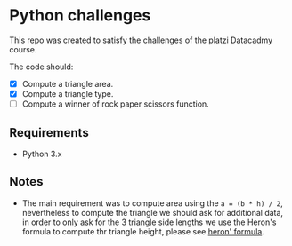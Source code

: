 # Python challenges

This repo was created to satisfy the challenges
of the platzi Datacadmy course.

The code should:
- [x] Compute a triangle area.
- [x] Compute a triangle type.
- [ ] Compute a winner of rock paper scissors function.

## Requirements
- Python 3.x

## Notes
- The main requirement was to compute
area using the `a = (b * h) / 2`, nevertheless
to compute the triangle we should ask for 
additional data, in order to only ask for the 3 
triangle side lengths we use the Heron's formula
  to compute thr triangle height, please see [heron' formula](https://www.mathsisfun.com/geometry/herons-formula.html).